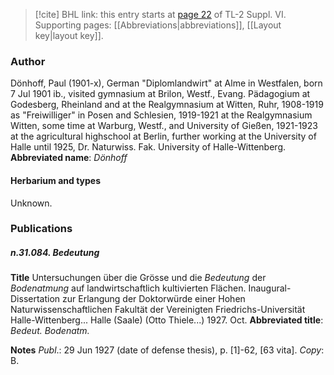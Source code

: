 > [!cite] BHL link: this entry starts at [page 22](https://www.biodiversitylibrary.org/page/33260010) of TL-2 Suppl. VI.
> Supporting pages: [[Abbreviations|abbreviations]], [[Layout key|layout key]].

### Author

Dönhoff, Paul (1901-x), German "Diplomlandwirt" at Alme in Westfalen, born 7 Jul 1901 ib., visited gymnasium at Brilon, Westf., Evang. Pädagogium at Godesberg, Rheinland and at the Realgymnasium at Witten, Ruhr, 1908-1919 as "Freiwilliger" in Posen and Schlesien, 1919-1921 at the Realgymnasium Witten, some time at Warburg, Westf., and University of Gießen, 1921-1923 at the agricultural highschool at Berlin, further working at the University of Halle until 1925, Dr. Naturwiss. Fak. University of Halle-Wittenberg. 
**Abbreviated name**: *Dönhoff*

#### Herbarium and types

Unknown.

### Publications

##### n.31.084. Bedeutung

**Title**
Untersuchungen über die Grösse und die *Bedeutung* der *Bodenatmung* auf landwirtschaftlich kultivierten Flächen. Inaugural-Dissertation zur Erlangung der Doktorwürde einer Hohen Naturwissenschaftlichen Fakultät der Vereinigten Friedrichs-Universität Halle-Wittenberg... Halle (Saale) (Otto Thiele...) 1927. Oct.
**Abbreviated title**: *Bedeut. Bodenatm.*

**Notes**
*Publ*.: 29 Jun 1927 (date of defense thesis), p. \[1\]-62, \[63 vita\]. *Copy*: B.

